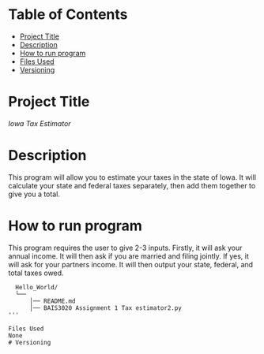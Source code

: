 # Table of Contents
- [Project Title](#Project-Title)
- [Description](#Description)
- [How to run program](#How-to-run-program)
- [Files Used](#Files-Used)
- [Versioning](#Versioning)
# Project Title
*Iowa Tax Estimator*
# Description
This program will allow you to estimate your taxes in the state of Iowa. It will calculate your state and federal taxes separately, then add them together to give you a total.
# How to run program
This program requires the user to give 2-3 inputs. Firstly, it will ask your annual income. It will then ask if you are married and filing jointly. If yes, it will ask for your partners income. It will then output your state, federal, and total taxes owed.
```text
  Hello_World/
  └── 
      │── README.md
      │── BAIS3020 Assignment 1 Tax estimator2.py
'''

Files Used
None
# Versioning
